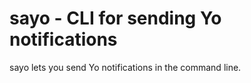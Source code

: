 sayo - CLI for sending Yo notifications
====

sayo lets you send Yo notifications in the command line.
